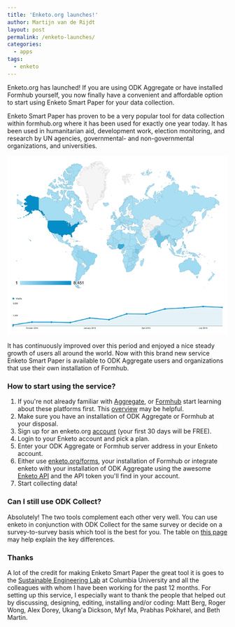 ```yaml
---
title: 'Enketo.org launches!'
author: Martijn van de Rijdt
layout: post
permalink: /enketo-launches/
categories:
  - apps
tags:
  - enketo
---
```


Enketo.org has launched! If you are using ODK Aggregate or have installed Formhub yourself, you now finally have a convenient and affordable option to start using Enketo Smart Paper for your data collection. 

Enketo Smart Paper has proven to be a very popular tool for data collection within formhub.org where it has been used for exactly one year today. It has been used in humanitarian aid, development work, election monitoring, and research by UN agencies, governmental- and non-governmental organizations, and universities.

![enketo usage on Formhub in the first year](../files/2013/09/enketo_first_year.png)

It has continuously improved over this period and enjoyed a nice steady growth of users all around the world. Now with this brand new service Enketo Smart Paper is available to ODK Aggregate users and organizations that use their own installation of Formhub.

### How to start using the service?

1. If you're not already familiar with [Aggregate](http://opendatakit.org/use/aggregate/), or [Formhub](https://formhub.org/resources/) start learning about these platforms first. This [overview](https://enketo.org/openrosa) may be helpful.
2. Make sure you have an installation of ODK Aggregate or Formhub at your disposal.
3. Sign up for an enketo.org [account](https://accounts.enketo.org) (your first 30 days will be FREE).
4. Login to your Enketo account and pick a plan. 
5. Enter your ODK Aggregate or Formhub server address in your Enketo account.
6. Either use [enketo.org/forms](https://enketo.org/forms), your installation of Formhub or integrate enketo with your installation of ODK Aggregate using the awesome [Enketo API](http://apidocs.enketo.org) and the API token you'll find in your account.
7. Start collecting data!


### Can I still use ODK Collect?

Absolutely! The two tools complement each other very well. You can use enketo in conjunction with ODK Collect for the same survey or decide on a survey-to-survey basis which tool is the best for you. The table on [this page](https://enketo.org/openrosa) may help explain the key differences.

### Thanks

A lot of the credit for making Enketo Smart Paper the great tool it is goes to the [Sustainable Engineering Lab](http://modi.mech.columbia.edu/) at Columbia University and all the colleagues with whom I have been working for the past 12 months. For setting up this service, I especially want to thank the people that helped out by discussing, designing, editing, installing and/or coding: Matt Berg, Roger Wong, Alex Dorey, Ukang'a Dickson, Myf Ma, Prabhas Pokharel, and Beth Martin.
